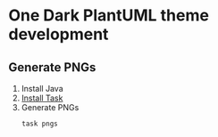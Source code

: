 # One Dark PlantUML theme development

## Generate PNGs

1. Install Java
2. [Install Task](https://taskfile.dev/#/installation)
3. Generate PNGs
   ```sh
   task pngs
   ```
